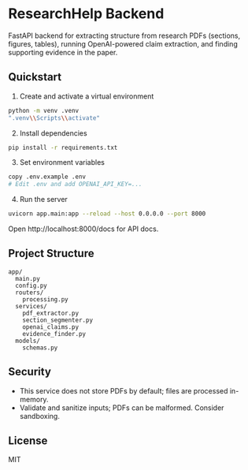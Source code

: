 # ResearchHelp Backend

FastAPI backend for extracting structure from research PDFs (sections, figures, tables), running OpenAI-powered claim extraction, and finding supporting evidence in the paper.

## Quickstart

1. Create and activate a virtual environment
```bash
python -m venv .venv
".venv\\Scripts\\activate"
```

2. Install dependencies
```bash
pip install -r requirements.txt
```

3. Set environment variables
```bash
copy .env.example .env
# Edit .env and add OPENAI_API_KEY=...
```

4. Run the server
```bash
uvicorn app.main:app --reload --host 0.0.0.0 --port 8000
```

Open http://localhost:8000/docs for API docs.

## Project Structure

```
app/
  main.py
  config.py
  routers/
    processing.py
  services/
    pdf_extractor.py
    section_segmenter.py
    openai_claims.py
    evidence_finder.py
  models/
    schemas.py
```

## Security
- This service does not store PDFs by default; files are processed in-memory.
- Validate and sanitize inputs; PDFs can be malformed. Consider sandboxing.

## License
MIT
